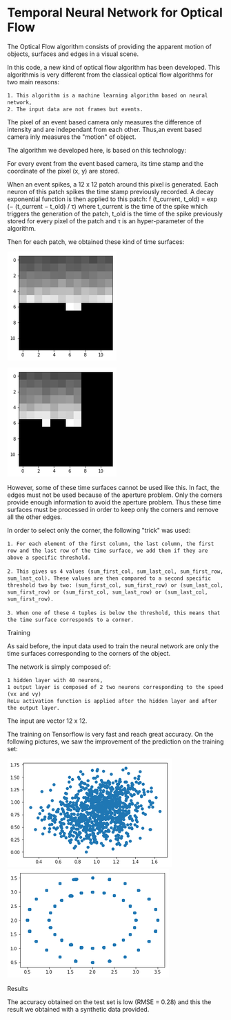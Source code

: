 # Temporal Neural Network for Optical Flow

The Optical Flow algorithm consists of providing the apparent motion of objects, surfaces and edges in a visual scene. 

In this code, a new kind of optical flow algorithm has been developed. This algorithmis is very different from the classical optical flow algorithms for two main reasons:

    1. This algorithm is a machine learning algorithm based on neural network,
    2. The input data are not frames but events. 

The pixel of an event based camera only measures the difference of intensity and are independant from each other. Thus,an event based camera inly measures the "motion" of object.



The algorithm we developed here, is based on this technology:

For every event from the event based camera, its time stamp and the coordinate of the pixel (x, y) are stored.

When an event spikes, a 12 x 12 patch around this pixel is generated. Each neuron of this patch spikes the time stamp previously recorded.
A decay exponential function is then applied to this patch: f (t_current, t_old) = exp (− (t_current − t_old) / τ)
where t_current is the time of the spike which triggers the generation of the patch,  t_old is the time of the spike previously stored for every pixel of the patch and τ is an hyper-parameter of the algorithm.

Then for each patch, we obtained these kind of time surfaces:

![Edge](edges.png)

![Corner](corner.png)

However, some of these time surfaces cannot be used like this. In fact, the edges must not be used because of the aperture problem. Only the corners provide enough information to avoid the aperture problem. Thus these time surfaces must be processed in order to keep only the corners and remove all the other edges.

In order to select only the corner, the following "trick" was used:

    1. For each element of the first column, the last column, the first row and the last row of the time surface, we add them if they are above a specific threshold.

    2. This gives us 4 values (sum_first_col, sum_last_col, sum_first_row, sum_last_col). These values are then compared to a second specific threshold two by two: (sum_first_col, sum_first_row) or (sum_last_col, sum_first_row) or (sum_first_col, sum_last_row) or (sum_last_col, sum_first_row).

    3. When one of these 4 tuples is below the threshold, this means that the time surface corresponds to a corner.


Training

As said before, the input data used to train the neural network are only the time surfaces corresponding to the corners of the object.

The network is simply composed of:

    1 hidden layer with 40 neurons,
    1 output layer is composed of 2 two neurons corresponding to the speed (vx and vy)
    ReLu activation function is applied after the hidden layer and after the output layer.

The input are vector 12 x 12.


The training on Tensorflow is very fast and reach great accuracy. On the following pictures, we saw the improvement of the prediction on the training set:

![Epoch 1](epoch_1.2.png)
![Epoch 39150](epoch_39150.png)


Results

The accuracy obtained on the test set is low (RMSE = 0.28) and this the result we obtained with a synthetic data provided.

